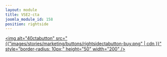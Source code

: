 ```yaml
---
layout: module
title: VSE2-cta
joomla_module_id: 158
position: rightside
---
```

<a href="https://shop.newtek.com/index.php/virtual-set-editor?page=shop.browse&amp;category_id=38"><img alt="40ctabutton" src="{{"images/stories/marketing/buttons/rightsidectabutton-buy.png" | cdn }}" style="border-radius: 10px;" height="50" width="200" /></a>
